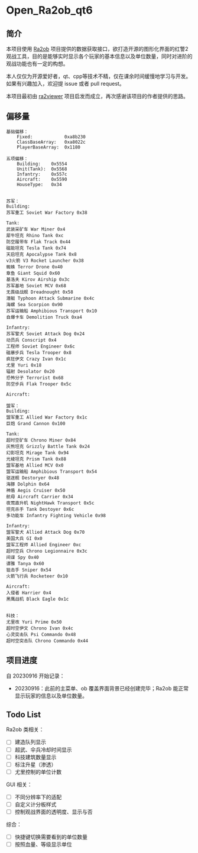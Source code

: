 # Open_Ra2ob_qt6

## 简介

本项目使用 [Ra2ob](https://github.com/wudi-7mi/ra2ob) 项目提供的数据获取接口，欲打造开源的图形化界面的红警2观战工具，目的是能够实时显示各个玩家的基本信息以及单位数量，同时对进阶的观战功能也有一定的构想。

本人仅仅为开源爱好者，qt、cpp等技术不精，仅在课余时间缓慢地学习与开发。如果有兴趣加入，欢迎提 issue 或者 pull request。

本项目最初由 [ra2viewer](https://github.com/chenguokai/ra2viewer) 项目启发而成立，再次感谢该项目的作者提供的思路。

## 偏移量

```
基础偏移：
	Fixed:            0xa8b230
	ClassBaseArray:   0xa8022c
	PlayerBaseArray:  0x1180

五项偏移：
	Building:    0x5554
	Unit(Tank):  0x5568
	Infantry:    0x557c
	Aircraft:    0x5590
	HouseType:   0x34


苏军：
Building:
苏军重工 Soviet War Factory 0x38

Tank:
武装采矿车 War Miner 0x4
犀牛坦克 Rhino Tank 0xc
防空履带车 Flak Track 0x44
磁能坦克 Tesla Tank 0x74
天启坦克 Apocalypse Tank 0x8
v3火箭 V3 Rocket Launcher 0x38
蜘蛛 Terror Drone 0x40
章鱼 Giant Squid 0x60
基洛夫 Kirov Airship 0x3c
苏军基地 Soviet MCV 0x68
无畏级战舰 Dreadnought 0x58
潜艇 Typhoon Attack Submarine 0x4c
海螺 Sea Scorpion 0x90
苏军运输船 Amphibious Transport 0x10
自爆卡车 Demolition Truck 0xa4

Infantry:
苏军警犬 Soviet Attack Dog 0x24
动员兵 Conscript 0x4
工程师 Soviet Engineer 0x6c
磁暴步兵 Tesla Trooper 0x8
疯狂伊文 Crazy Ivan 0x1c
尤里 Yuri 0x18
辐射 Desolator 0x20
恐怖分子 Terrorist 0x68
防空步兵 Flak Trooper 0x5c

Aircraft:

盟军：
Building:
盟军重工 Allied War Factory 0x1c
巨炮 Grand Cannon 0x100

Tank:
超时空矿车 Chrono Miner 0x84
灰熊坦克 Grizzly Battle Tank 0x24
幻影坦克 Mirage Tank 0x94
光棱坦克 Prism Tank 0x88
盟军基地 Allied MCV 0x0
盟军运输船 Amphibious Transport 0x54
驱逐舰 Destoryer 0x48
海豚 Dolphin 0x64
神盾 Aegis Cruiser 0x50
航母 Aircraft Carrier 0x34
夜莺直升机 NightHawk Transport 0x5c
坦克杀手 Tank Destoyer 0x6c
多功能车 Infantry Fighting Vehicle 0x98

Infantry:
盟军警犬 Allied Attack Dog 0x70
美国大兵 GI 0x0
盟军工程师 Allied Engineer 0xc
超时空兵 Chrono Legionnaire 0x3c
间谍 Spy 0x40
谭雅 Tanya 0x60
狙击手 Sniper 0x54
火箭飞行兵 Rocketeer 0x10

Aircraft:
入侵者 Harrier 0x4
黑鹰战机 Black Eagle 0x1c


科技：
尤里改 Yuri Prime 0x50
超时空伊文 Chrono Ivan 0x4c
心灵突击队 Psi Commando 0x48
超时空突击队 Chrono Commando 0x44
```

## 项目进度

自 20230916 开始记录：

- 20230916：此前的主菜单、ob 覆盖界面背景已经创建完毕；Ra2ob 能正常显示玩家的信息以及单位数量。

## Todo List

Ra2ob 类相关：

- [ ] 建造队列显示 
- [ ] 超武、伞兵冷却时间显示
- [ ] 科技建筑数量显示
- [ ] 标注升星（渗透）
- [ ] 尤里控制的单位计数

GUI 相关：

- [ ] 不同分辨率下的适配
- [ ] 自定义计分板样式
- [ ] 控制观战界面的透明度、显示与否

综合：

- [ ] 快捷键切换需要看到的单位数量
- [ ] 按照血量、等级显示单位
